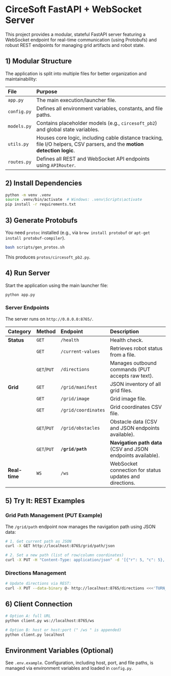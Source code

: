 # CirceSoft FastAPI + WebSocket Server

This project provides a modular, stateful FastAPI server featuring a WebSocket endpoint for real-time communication (using Protobufs) and robust REST endpoints for managing grid artifacts and robot state.

## 1\) Modular Structure

The application is split into multiple files for better organization and maintainability:

| File | Purpose |
| :--- | :--- |
| `app.py` | The main execution/launcher file. |
| `config.py` | Defines all environment variables, constants, and file paths. |
| `models.py` | Contains placeholder models (e.g., `circesoft_pb2`) and global state variables. |
| `utils.py` | Houses core logic, including cable distance tracking, file I/O helpers, CSV parsers, and the **motion detection logic**. |
| `routes.py` | Defines all REST and WebSocket API endpoints using `APIRouter`. |

## 2\) Install Dependencies

```bash
python -m venv .venv
source .venv/bin/activate  # Windows: .venv\Scripts\activate
pip install -r requirements.txt
```

## 3\) Generate Protobufs

You need `protoc` installed (e.g., via `brew install protobuf` or `apt-get install protobuf-compiler`).

```bash
bash scripts/gen_protos.sh
```

This produces `protos/circesoft_pb2.py`.

## 4\) Run Server

Start the application using the main launcher file:

```bash
python app.py
```

### Server Endpoints

The server runs on `http://0.0.0.0:8765/`.

| Category | Method | Endpoint | Description |
| :--- | :--- | :--- | :--- |
| **Status** | `GET` | `/health` | Health check. |
| | `GET` | `/current-values` | Retrieves robot status from a file. |
| | `GET`/`PUT` | `/directions` | Manages outbound commands (PUT accepts raw text). |
| **Grid** | `GET` | `/grid/manifest` | JSON inventory of all grid files. |
| | `GET` | `/grid/image` | Grid image file. |
| | `GET` | `/grid/coordinates` | Grid coordinates CSV file. |
| | `GET`/`PUT` | `/grid/obstacles` | Obstacle data (CSV and JSON endpoints available). |
| | `GET`/`PUT` | **`/grid/path`** | **Navigation path data** (CSV and JSON endpoints available). |
| **Real-time** | `WS` | `/ws` | WebSocket connection for status updates and directions. |

## 5\) Try It: REST Examples

### Grid Path Management (PUT Example)

The `/grid/path` endpoint now manages the navigation path using JSON data:

```bash
# 1. Get current path as JSON
curl -X GET http://localhost:8765/grid/path/json

# 2. Set a new path (list of row/column coordinates)
curl -X PUT -H "Content-Type: application/json" -d '[{"r": 5, "c": 5}, {"r": 6, "c": 6}, {"r": 7, "c": 7}]' http://localhost:8765/grid/path
```

### Directions Management

```bash
# Update directions via REST:
curl -X PUT --data-binary @- http://localhost:8765/directions <<<'TURN_LEFT=15\nSPEED=2.0'
```

## 6\) Client Connection

```bash
# Option A: full URL
python client.py ws://localhost:8765/ws

# Option B: host or host:port (" /ws " is appended)
python client.py localhost
```

## Environment Variables (Optional)

See `.env.example`. Configuration, including host, port, and file paths, is managed via environment variables and loaded in `config.py`.
